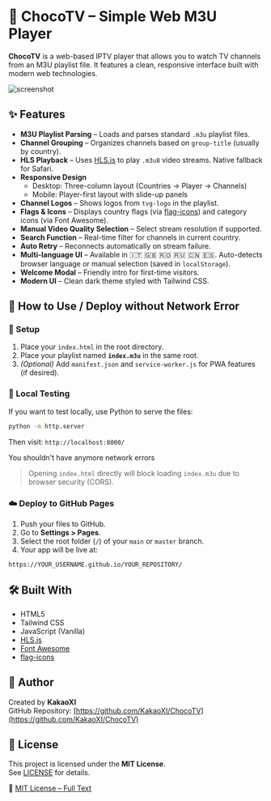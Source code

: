 # 🍫 ChocoTV – Simple Web M3U Player

**ChocoTV** is a web-based IPTV player that allows you to watch TV channels from an M3U playlist file. It features a clean, responsive interface built with modern web technologies.

![screenshot](https://files.catbox.moe/p2k6ia.png)

## ✨ Features

- **M3U Playlist Parsing** – Loads and parses standard `.m3u` playlist files.
- **Channel Grouping** – Organizes channels based on `group-title` (usually by country).
- **HLS Playback** – Uses [HLS.js](https://github.com/video-dev/hls.js) to play `.m3u8` video streams. Native fallback for Safari.
- **Responsive Design**
  - Desktop: Three-column layout (Countries → Player → Channels)
  - Mobile: Player-first layout with slide-up panels
- **Channel Logos** – Shows logos from `tvg-logo` in the playlist.
- **Flags & Icons** – Displays country flags (via [flag-icons](https://github.com/lipis/flag-icons)) and category icons (via Font Awesome).
- **Manual Video Quality Selection** – Select stream resolution if supported.
- **Search Function** – Real-time filter for channels in current country.
- **Auto Retry** – Reconnects automatically on stream failure.
- **Multi-language UI** – Available in 🇮🇹 🇬🇧 🇷🇴 🇷🇺 🇨🇳 🇪🇸. Auto-detects browser language or manual selection (saved in `localStorage`).
- **Welcome Modal** – Friendly intro for first-time visitors.
- **Modern UI** – Clean dark theme styled with Tailwind CSS.

## 🚀 How to Use / Deploy without Network Error

### 🧾 Setup

1. Place your `index.html` in the root directory.
2. Place your playlist named **`index.m3u`** in the same root.
3. *(Optional)* Add `manifest.json` and `service-worker.js` for PWA features (if desired).

### 🧪 Local Testing

If you want to test locally, use Python to serve the files:

```bash
python -m http.server
```

Then visit: `http://localhost:8000/`

You shouldn't have anymore network errors

> Opening `index.html` directly will block loading `index.m3u` due to browser security (CORS).

### ☁️ Deploy to GitHub Pages

1. Push your files to GitHub.
2. Go to **Settings > Pages**.
3. Select the root folder (`/`) of your `main` or `master` branch.
4. Your app will be live at:

```
https://YOUR_USERNAME.github.io/YOUR_REPOSITORY/
```

## 🛠️ Built With

- HTML5
- Tailwind CSS
- JavaScript (Vanilla)
- [HLS.js](https://github.com/video-dev/hls.js)
- [Font Awesome](https://fontawesome.com/)
- [flag-icons](https://github.com/lipis/flag-icons)

## 👤 Author

Created by **KakaoXI**  
GitHub Repository: [https://github.com/KakaoXI/ChocoTV](https://github.com/KakaoXI/ChocoTV)

## 📄 License

This project is licensed under the **MIT License**.  
See [LICENSE](LICENSE) for details.

🔗 [MIT License – Full Text](https://opensource.org/licenses/MIT)
